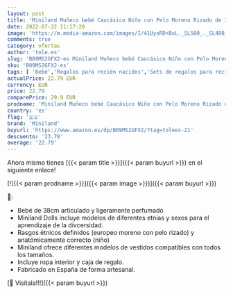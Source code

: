 ```yaml
---
layout: post
title: 'Miniland Muñeco bebé Caucásico Niño con Pelo Moreno Rizado de 38cm. Presentado en Caja de Regalo  31261 '
date: 2022-07-22 11:17:20
image: 'https://m.media-amazon.com/images/I/41UyoRD+BxL._SL500_._SL400_.jpg'
comments: true
category: ofertas
author: 'tole.es'
slug: 'B09MS2GFX2-es Miniland Muñeco bebé Caucásico Niño con Pelo Moreno Rizado...'
sku: 'B09MS2GFX2-es'
tags: [ 'Bebé','Regalos para recién nacidos','Sets de regalos para recién nacidos','bebé','miniland','🇪🇸', ]
actualPrice: 22.79 EUR
currency: EUR
price: 22.79
comparePrice: 29.9 EUR
prodname: 'Miniland Muñeco bebé Caucásico Niño con Pelo Moreno Rizado de 38cm. Presentado en Caja de Regalo  31261 '
country: 'es'
flag: '🇪🇸'
brand: 'Miniland'
buyurl: 'https://www.amazon.es/dp/B09MS2GFX2/?tag=tolees-21'
descuento: '23.78'
average: '22.79'
---
```


Ahora mismo tienes [{{< param title >}}]({{< param buyurl >}}) en el siguiente enlace!

[![{{< param prodname >}}]({{< param image >}})]({{< param buyurl >}})

🔎:

- Bebé de 38cm articulado y ligeramente perfumado
- Miniland Dolls incluye modelos de diferentes etnias y sexos para el aprendizaje de la divcersidad.
- Rasgos étnicos definidos (europeo moreno con pelo rizado) y anatómicamente correcto (niño)
- Miniland ofrece diferentes modelos de vestidos compatibles con todos los tamaños.
- Incluye ropa interior y caja de regalo.
- Fabricado en España de forma artesanal.

[🛒 Visítala!!!]({{< param buyurl >}})
